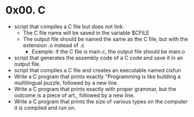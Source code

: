 # 0x00. C
-  script that compiles a C file but does not link.
	- The C file name will be saved in the variable $CFILE
	- The output file should be named the same as the C file, but with the extension .o instead of .c
		- Example: if the C file is main.c, the output file should be main.o
-  script that generates the assembly code of a C code and save it in an output file.
- script that compiles a C file and creates an executable named cisfun
- Write a C program that prints exactly "Programming is like building a multilingual puzzle, followed by a new line.
- Write a C program that prints exactly with proper grammar, but the outcome is a piece of art,, followed by a new line.
- Write a C program that prints the size of various types on the computer it is compiled and run on.
